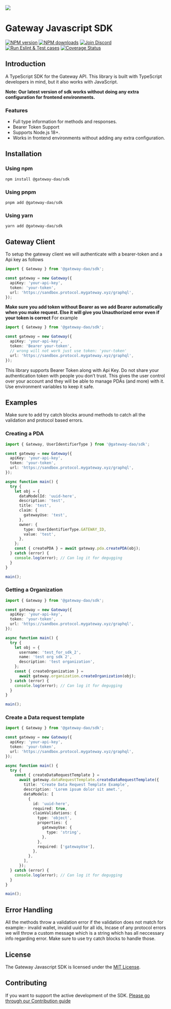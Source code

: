 ![](https://github.com/Gateway-DAO/network-ui/blob/develop/public/social.png)

# Gateway Javascript SDK

[![NPM version][npm-image]][npm-url]
[![NPM downloads][downloads-image]][downloads-url]
[![Join Discord][discord-image]][discord-url]
[![Run Eslint & Test cases](https://github.com/Gateway-DAO/gateway-js-sdk/actions/workflows/test.yaml/badge.svg)](https://github.com/Gateway-DAO/gateway-js-sdk/actions/workflows/test.yaml)
[![Coverage Status][codecov-image]][codecov-url]

## Introduction

A TypeScript SDK for the Gateway API. This library is built with TypeScript developers in mind, but it also works with JavaScript.

**Note: Our latest version of sdk works   without doing any extra configuration for frontend environments.**

### Features

- Full type information for methods and responses.
- Bearer Token Support
- Supports Node.js 18+.
- Works in frontend environments without adding any extra configuration.

## Installation

### Using npm

```
npm install @gateway-dao/sdk
```

### Using pnpm

```
pnpm add @gateway-dao/sdk
```

### Using yarn

```
yarn add @gateway-dao/sdk
```

## Gateway Client

To setup the gateway client we will authenticate with a bearer-token and a Api key as follows

```typescript
import { Gateway } from '@gateway-dao/sdk';

const gateway = new Gateway({
  apiKey: 'your-api-key',
  token: 'your-token',
  url: 'https://sandbox.protocol.mygateway.xyz/graphql',
});
```

**Make sure you add token without Bearer as we add Bearer automatically when you make request. Else it will give you Unauthorized error even if your token is correct**
For example

```typescript
import { Gateway } from '@gateway-dao/sdk';

const gateway = new Gateway({
  apiKey: 'your-api-key',
  token: 'Bearer your-token',
  // wrong will not work just use token: 'your-token'
  url: 'https://sandbox.protocol.mygateway.xyz/graphql',
});
```

This library supports Bearer Token along with Api Key. Do not share your authentication token with people you don’t trust. This gives the user control over your account and they will be able to manage PDAs (and more) with it. Use environment variables to keep it safe.

## Examples

Make sure to add try catch blocks around methods to catch all the validation and protocol based errors.

### Creating a PDA

```typescript
import { Gateway, UserIdentifierType } from '@gateway-dao/sdk';

const gateway = new Gateway({
  apiKey: 'your-api-key',
  token: 'your-token',
  url: 'https://sandbox.protocol.mygateway.xyz/graphql',
});

async function main() {
  try {
    let obj = {
      dataModelId: 'uuid-here',
      description: 'test',
      title: 'test',
      claim: {
        gatewayUse: 'test',
      },
      owner: {
        type: UserIdentifierType.GATEWAY_ID,
        value: 'test',
      },
    };
    const { createPDA } = await gateway.pda.createPDA(obj);
  } catch (error) {
    console.log(error); // Can log it for degugging
  }
}

main();
```

### Getting a Organization

```typescript
import { Gateway } from '@gateway-dao/sdk';

const gateway = new Gateway({
  apiKey: 'your-api-key',
  token: 'your-token',
  url: 'https://sandbox.protocol.mygateway.xyz/graphql',
});

async function main() {
  try {
    let obj = {
      username: 'test_for_sdk_2',
      name: 'test org sdk 2',
      description: 'test organization',
    };
    const { createOrganization } =
      await gateway.organization.createOrganization(obj);
  } catch (error) {
    console.log(error); // Can log it for degugging
  }
}

main();
```

### Create a Data request template

```typescript
import { Gateway } from '@gateway-dao/sdk';

const gateway = new Gateway({
  apiKey: 'your-api-key',
  token: 'your-token',
  url: 'https://sandbox.protocol.mygateway.xyz/graphql',
});

async function main() {
  try {
    const { createDataRequestTemplate } =
      await gateway.dataRequestTemplate.createDataRequestTemplate({
        title: 'Create Data Request Template Example',
        description: 'Lorem ipsum dolor sit amet.',
        dataModels: [
          {
            id: 'uuid-here',
            required: true,
            claimValidations: {
              type: 'object',
              properties: {
                gatewayUse: {
                  type: 'string',
                },
              },
              required: ['gatewayUse'],
            },
          },
        ],
      });
  } catch (error) {
    console.log(error); // Can log it for degugging
  }
}

main();
```

## Error Handling

All the methods throw a validation error if the validation does not match for example:- invalid wallet, invalid uuid for all ids,
Incase of any protocol errors we will throw a custom message which is a string which has all neccessary info regarding error. Make sure to use try catch blocks to handle those.

## License

The Gateway Javascript SDK is licensed under the [MIT License](https://github.com/Gateway-DAO/javascript-sdk/blob/main/LICENSE.md).

## Contributing

If you want to support the active development of the SDK. [Please go through our Contribution guide](https://github.com/Gateway-DAO/gateway-js-sdk/blob/main/CONTRIBUTING.md)

[npm-image]: https://img.shields.io/npm/v/%40gateway-dao%2Fsdk.svg?style=flat
[npm-url]: https://www.npmjs.com/package/@gateway-dao/sdk
[downloads-image]: https://img.shields.io/npm/dm/%40gateway-dao%2Fsdk
[downloads-url]: https://www.npmjs.com/package/@gateway-dao/sdk
[codecov-image]: https://codecov.io/gh/Gateway-DAO/gateway-js-sdk/graph/badge.svg?token=8N92RFGZHI
[codecov-url]: https://codecov.io/gh/Gateway-DAO/gateway-js-sdk
[discord-image]: https://img.shields.io/discord/733027681184251937.svg?style=flat&label=Join%20Community&color=7289DA
[discord-url]: https://discord.gg/tgt3KjcHGs
